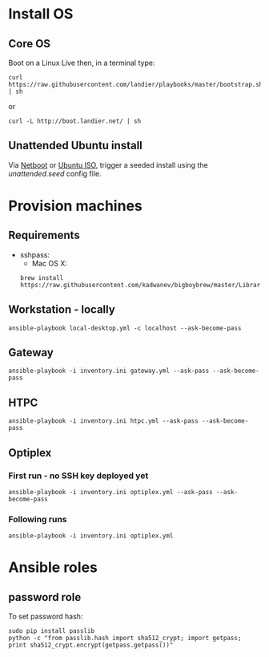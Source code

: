# Install OS
## Core OS
Boot on a Linux Live then, in a terminal type:
```
curl https://raw.githubusercontent.com/landier/playbooks/master/bootstrap.sh | sh
```
or
```
curl -L http://boot.landier.net/ | sh
```

## Unattended Ubuntu install
Via [Netboot](https://netboot.xyz/) or [Ubuntu ISO](https://www.ubuntu.com/download/server), trigger a seeded install using the *unattended.seed* config file.

# Provision machines
## Requirements
- sshpass:
  - Mac OS X:
  ```
  brew install https://raw.githubusercontent.com/kadwanev/bigboybrew/master/Library/Formula/sshpass.rb
  ```

## Workstation - locally
```
ansible-playbook local-desktop.yml -c localhost --ask-become-pass
```

## Gateway
```
ansible-playbook -i inventory.ini gateway.yml --ask-pass --ask-become-pass
```

## HTPC
```
ansible-playbook -i inventory.ini htpc.yml --ask-pass --ask-become-pass
```

## Optiplex
### First run - no SSH key deployed yet
```
ansible-playbook -i inventory.ini optiplex.yml --ask-pass --ask-become-pass
```

### Following runs
```
ansible-playbook -i inventory.ini optiplex.yml
```

# Ansible roles
## password role
To set password hash:
```
sudo pip install passlib
python -c "from passlib.hash import sha512_crypt; import getpass; print sha512_crypt.encrypt(getpass.getpass())"
```
